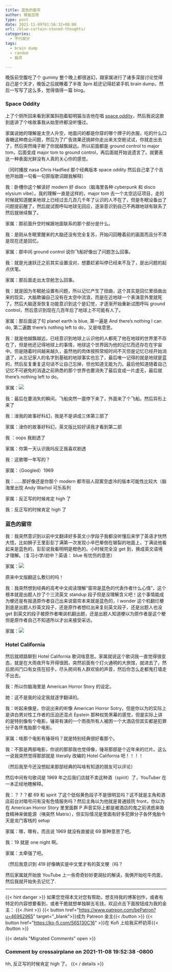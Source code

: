 ```yaml
---
title: 蓝色的窗帘
author: 椒盐豆豉
type: post
date: 2021-11-09T01:56:32+00:00
url: /blue-curtain-stoned-thoughts/
categories:
  - 不行就分
tags:
  - brain dump
  - random
  - 脑洞

---
```

晚饭前空腹吃了个 gummy 整个晚上都很迷幻，跟家属进行了诸多深层讨论觉得自己是个天才，晚饭之后就睡着了半夜 3pm 趁还记得赶紧手机 brain dump，然后一写写了这么多，觉得值得一篇 blog。

### **Space Oddity**

上了个厕所回来看到家属斜抱着聪明猫当吉他在唱 [space oddity](https://youtu.be/KaOC9danxNo)，然后我说这歌到底讲了个啥故事我从始至终都没听懂过。

家属说她的理解是太空人升空，地面问的都是你穿的哪个牌子的衣服，吃的什么口香糖这种商业问题，然后为了广告效果还挑衅你走出来太空舱试试，你就走出去了，然后突然绳子断了你就越飘越远。所以前面都是 ground control to major tom，后面变成 major tom to ground control，再后面就开始说遗言了。就要表达一种表面光鲜没有人真的关心你的感觉。

（同时播放 nasa Chris Hadfied 那个经典版本 space oddity 然后自己拿了个吉他开始跟一句看一句原版歌词跟我解释）

我：卧槽你这个解读好 modern 好 disco（脑海里各种 cyberpunk 和 disco elysium vibe）。我的理解一直是这样的，major tom 去一个太空远征项目，走的时候就知道醒来地球上已经过去几百几千年了认识的人不在了，但是冬眠设备出了问题提前醒了，然后就试图呼叫地球无回应，逐渐意识到自己不再跟地球有联系了然后就继续飘了。

家属：那前面升空时候跟地面联系的那个部分是什么。

我：是刚从冬眠里醒来的大脑还没有完全复苏，开始闪回睡着前的画面而且分不清是现在还是回忆。

家属：那中间 ground control 说你飞船好像出了问题怎么回事。

我：就是光速跃迁之前其实设置没对，想要赶紧叫停已经来不及了，是出问题的起点伏笔。

家属：那后面走出太空舱怎么回事。

我：就是因为冬眠舱设置有问题，所以记忆产生了扭曲，这个其实是回忆里扭曲出来的现实，大脑欺骗自己没有在太空中流浪，而是在近地球一个表演意外里就死了。然后大脑逐渐恢复功能意识到这个是幻觉，才逐渐开始重新试图呼叫 ground control，然后意识到现在几百年后了地球上不可能有人了。

家属：那后面说了句 planet earth is blue, 第一遍是 And there’s nothing I can do, 第二遍数 there’s nothing left to do，又是啥意思。

我：就是他越飘越远，已经意识到地球上认识他的人都死了他在地球的世界里不存在了，但是他还记得地球上的事情，地球这个世界因为他的记忆而还存在在宇宙中。但是随着时间越来越久，虽然他的肉体按照常规时间不灭但是记忆已经开始消退了，从忘记家人的名字到基础的地球事实也忘了，最后唯一记得的就是地球是蓝的，然后反复重复这句话不让自己忘掉，但也知道无能为力。最后他知道随着自己记忆不可避免的消退之前熟悉的那个世界也要消失了最后变成一片虚无，最后就 there’s nothing left to do。

家属：![](https://media.douchi.space/douchi/custom_emojis/images/000/040/936/original/58618ae7ad9610ae.png)

我：最后在要消失的瞬间，飞船突然一震停下来了，外面来了个飞船。然后异形上来了

我：淦我的故事好科幻，我是不是讲成三体第三部了

家属：淦你的故事好科幻，英文版比较好读我才看到第二部

我 ：oops 我剧透了

家属：你第一天认识我吗反正我喜欢剧透

我：这歌哪一年写的？

家属：（Googled）1969

我：……那好像还是你那个 modern 都市丽人寂寞空虚冷的版本可能性比较大（脑海里出现 Andy Warhol 可乐系列

家属：反正写的时候肯定 high 了

我：反正写的时候肯定 high 了

### **蓝色的窗帘**

我：我突然意识到以前中文翻译好多英文小学段子我都没听懂后来学了英语才恍然大悟，比如狮子王里彭彭丁满第一次发现小辛巴晕倒在皲裂的地面上，丁满说他看起来是蓝色的，彭彭说我看明明是橙色的。小时候完全没 get 到，换成英文语境才理解。（复习小学/初中？英语： blue 有忧伤的意思）

家属：![](https://media.douchi.space/douchi/custom_emojis/images/000/040/936/original/58618ae7ad9610ae.png)

原来中文版翻这么敷衍的吗！

我：我突然想到经典的高考中文阅读理解“窗帘是蓝色的代表作者什么心情”，这个根本就是出题人抄了个三流英文 standup 段子但是没理解含义吧！这个事情能成为梗还是有报道原作者自己出来说窗帘本来就是蓝色的，I wonder 这个机翻烂梗到底是出题人抄英文段子，还是原作者想红出来复刻英文段子，还是出题人也没 get 到英文的段子被原作者嘲讽机翻出题，还是出题人知道梗以为原作者是这个梗但是原作者自己不知道所以才出来接受采访。

家属：![](https://media.douchi.space/douchi/custom_emojis/images/000/009/619/original/dc0318d0d82ae806.png)

### **Hotel California**

然后就顺路聊到 Hotel California 歌词啥意思。家属就说这个歌词我一直觉得很变态，就是在大雨夜开车开得很困，突然前面有个灯火通明的大旅馆，就进去了，然后房间门口有女孩在招手，尽头房间有人群欢愉的声音，然后你怎么走都鬼打墙走不出去。

我：所以你脑海里是 American Horror Story 的设定。

她：这不是我的设定我就逐字翻译的。

我：听起来像是，你说出来的听像 American Horror Sotry，但是你以为的实际上是讲白男对性工作者的压迫还混点 Epstein 那种权势黑幕的感觉，但是实际上讲的是特别像有个电影，锤哥有演的一个雨夜所有人被困一个大酒店但其实都是犯罪分子各怀鬼胎那个电影。

家属：啥那个电影有锤哥吗？就是特别经典很好看那个。

我：不那是两部电影，你说的那部我也觉得像，锤哥那部是个近年来的烂片。这么一说我突然觉得那部就是 literally 改编的 Hotel California 吧！！！！

（然后我至今还没想起来那部经典的叫啥有知道的朋友可以评论）

然后中间有句歌词是 1969 年之后我们店就不卖这种酒（spirit）了，YouTuber 在一本正经地瞎解释。

我：？？？都 69 和 spirit 了这个低俗黄色段子不是很明显吗？这不就是主角和酒店前台对暗号问有没有色情服务吗？然后主角以为他就是普通妓院 front，你以为在 American Horror Story 里里面群 P 声音实际上都是被酒店的鬼之前诱惑来吸食精神来做能源（咦突然 Matrix），但实际情况是里面有好多犯罪分子各怀鬼胎今天是龙门客栈的 setup

家属：哪，哪有，而且说 1969 就没有直接说 69 那种意思了吧。

我：19 就是 one night 啊。

家属：太牵强了吧。

（然后我意识到 419 好像确实是中文里才有的英文梗（吗？

然后家属就开始放 YouTube 上一些奇奇妙妙更胡扯的解读，我俩开始吃牛肉面，然后我就开始失去记忆了.

---
{{< hint danger >}}
如果您觉得本文对您有帮助，想支持我的博客创作，或者有特定的内容想要看到，或者干脆就想单独聊五毛钱，欢迎点击下面按钮成为我的金主：
{{< /hint >}}
{{< button href="https://www.patreon.com/bePatron?u=46962965" target="_blank">}}成为 Patreon 金主{{< /button >}}
{{< button href="https://ko-fi.com/S6S130C16" >}}在 Kofi 上给我买杯奶茶{{< /button >}}

{{< details "Migrated Comments" open >}}
### Comment by crossairplane on 2021-11-08 19:52:38 -0800
hh, 反正写的时候肯定 high 了。
{{< / details >}}